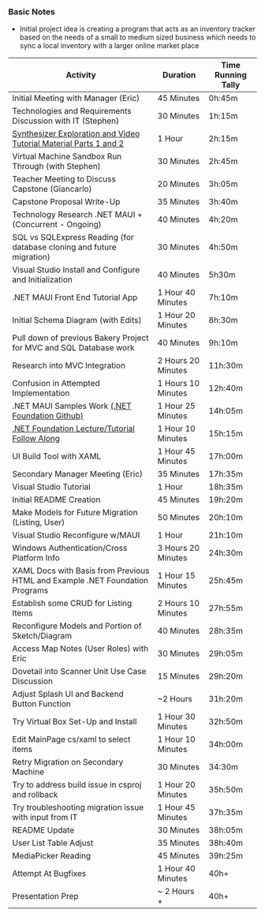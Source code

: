 ### 

### Basic Notes
* Initial project idea is creating a program that acts as an inventory tracker based on the needs of a small to medium sized business which needs to sync a local inventory with a larger online market place

| Activity | Duration | Time Running Tally |
| ------------- | ------------- | ----- | 
| Initial Meeting with Manager (Eric)  | 45 Minutes  | 0h:45m |
| Technologies and Requirements Discussion with IT (Stephen)  | 30 Minutes  | 1h:15m |
| [Synthesizer Exploration and Video Tutorial Material Parts 1 and 2](https://youtu.be/tgamhuQnOkM) | 1 Hour | 2h:15m |
| Virtual Machine Sandbox Run Through (with Stephen) | 30 Minutes | 2h:45m |
| Teacher Meeting to Discuss Capstone (Giancarlo) | 20 Minutes | 3h:05m |
| Capstone Proposal Write-Up| 35 Minutes | 3h:40m |
| Technology Research .NET MAUI + (Concurrent - Ongoing) | 40 Minutes | 4h:20m |
| SQL vs SQLExpress Reading (for database cloning and future migration) | 30 Minutes | 4h:50m |
| Visual Studio Install and Configure and Initialization | 40 Minutes | 5h30m |
| .NET MAUI Front End Tutorial App | 1 Hour 40 Minutes | 7h:10m |
| Initial Schema Diagram (with Edits) | 1 Hour 20 Minutes | 8h:30m |
| Pull down of previous Bakery Project for MVC and SQL Database work | 40 Minutes | 9h:10m |
| Research into MVC Integration | 2 Hours 20 Minutes | 11h:30m |
| Confusion in Attempted Implementation | 1 Hours 10 Minutes | 12h:40m|
| .NET MAUI Samples Work [(.NET Foundation Github)](https://github.com/dotnet/maui-samples) | 1 Hour 25 Minutes | 14h:05m |
| [.NET Foundation Lecture/Tutorial Follow Along](https://youtu.be/nK0rtoU_D2Q)  | 1 Hour 10 Minutes | 15h:15m |
| UI Build Tool with XAML | 1 Hour 45 Minutes | 17h:00m |
| Secondary Manager Meeting (Eric) | 35 Minutes | 17h:35m |
| Visual Studio Tutorial | 1 Hour | 18h:35m |
| Initial README Creation | 45 Minutes | 19h:20m |
| Make Models for Future Migration (Listing, User) | 50 Minutes | 20h:10m |
| Visual Studio Reconfigure w/MAUI | 1 Hour | 21h:10m |
| Windows Authentication/Cross Platform Info | 3 Hours 20 Minutes | 24h:30m |
| XAML Docs with Basis from Previous HTML and Example .NET Foundation Programs | 1 Hour 15 Minutes | 25h:45m |
| Establish some CRUD for Listing Items | 2 Hours 10 Minutes | 27h:55m |
| Reconfigure Models and Portion of Sketch/Diagram | 40 Minutes | 28h:35m |
| Access Map Notes (User Roles) with Eric | 30 Minutes | 29h:05m |
| Dovetail into Scanner Unit Use Case Discussion | 15 Minutes | 29h:20m |
| Adjust Splash UI and Backend Button Function | ~2 Hours | 31h:20m |
| Try Virtual Box Set-Up and Install | 1 Hour 30 Minutes | 32h:50m |
| Edit MainPage cs/xaml to select items | 1 Hour 10 Minutes | 34h:00m |
| Retry Migration on Secondary Machine | 30 Minutes | 34:30m |
| Try to address build issue in csproj and rollback | 1 Hour 20 Minutes | 35h:50m |
| Try troubleshooting migration issue with input from IT | 1 Hour 45 Minutes | 37h:35m |
| README Update | 30 Minutes | 38h:05m |
| User List Table Adjust | 35 Minutes | 38h:40m |
| MediaPicker Reading | 45 Minutes | 39h:25m |
| Attempt At Bugfixes | 1 Hour 40 Minutes | 40h+|
| Presentation Prep | ~ 2 Hours + | 40h+|